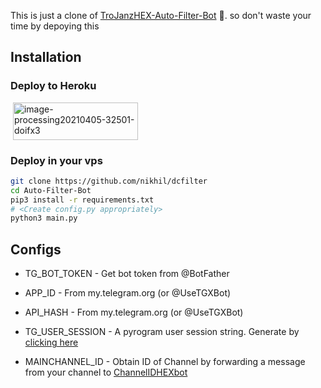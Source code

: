 This is just a clone of [TroJanzHEX-Auto-Filter-Bot](https://github.com/TroJanzHEX/Auto-Filter-Bot) 🤣. so don't waste your time by depoying this


## Installation

### Deploy to Heroku
<a href='https://svgshare.com/s/ZiE' ><img src='https://svgshare.com/i/ZiE.svg' title='' /></a>
<a href="https://heroku.com/deploy?template=https://github.com/nikhileasy/dcfilter"><img src="https://svgshare.com/s/ZiE" alt="image-processing20210405-32501-doifx3" border="0" height="60" width="200" align="center" /></a>
### Deploy in your vps
```sh
git clone https://github.com/nikhil/dcfilter
cd Auto-Filter-Bot
pip3 install -r requirements.txt
# <Create config.py appropriately>
python3 main.py
```

## Configs

* TG_BOT_TOKEN  - Get bot token from @BotFather

* APP_ID        - From my.telegram.org (or @UseTGXBot)

* API_HASH      - From my.telegram.org (or @UseTGXBot)

* TG_USER_SESSION  - A pyrogram user session string. Generate by [clicking here](https://repl.it/@SpEcHiDe/GenerateStringSession)

* MAINCHANNEL_ID - Obtain ID of Channel by forwarding a message from your channel to [ChannelIDHEXbot](https://telegram.dog/channelidhexbot)

